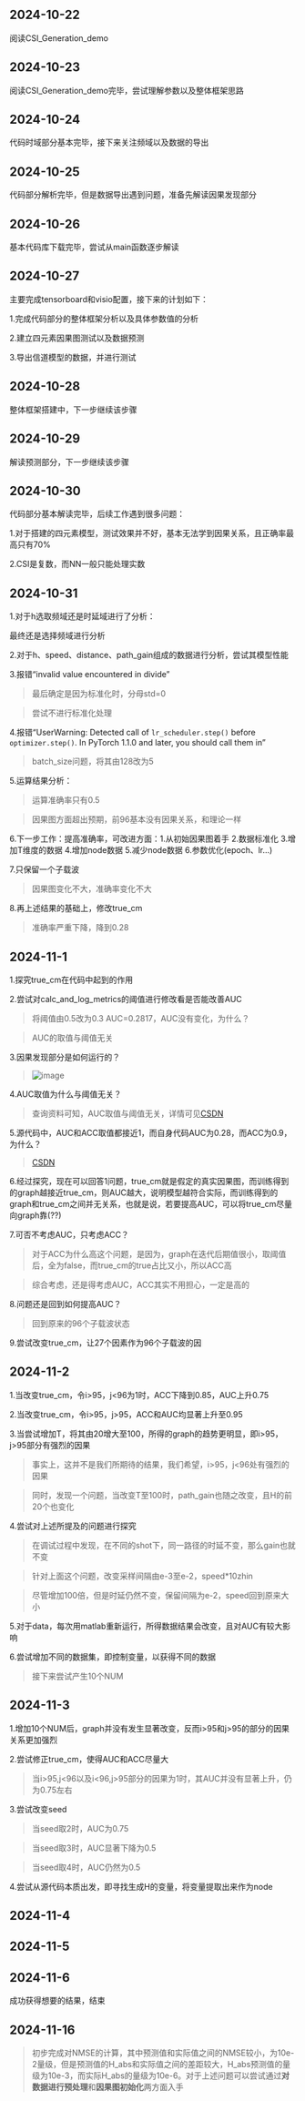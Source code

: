 ## 2024-10-22

阅读CSI_Generation_demo

## 2024-10-23

阅读CSI_Generation_demo完毕，尝试理解参数以及整体框架思路

## 2024-10-24

代码时域部分基本完毕，接下来关注频域以及数据的导出

## 2024-10-25

代码部分解析完毕，但是数据导出遇到问题，准备先解读因果发现部分

## 2024-10-26

基本代码库下载完毕，尝试从main函数逐步解读

## 2024-10-27

主要完成tensorboard和visio配置，接下来的计划如下：

1.完成代码部分的整体框架分析以及具体参数值的分析

2.建立四元素因果图测试以及数据预测

3.导出信道模型的数据，并进行测试

## 2024-10-28

整体框架搭建中，下一步继续该步骤

## 2024-10-29

解读预测部分，下一步继续该步骤

## 2024-10-30

代码部分基本解读完毕，后续工作遇到很多问题：

1.对于搭建的四元素模型，测试效果并不好，基本无法学到因果关系，且正确率最高只有70%

2.CSI是复数，而NN一般只能处理实数

## 2024-10-31

1.对于h选取频域还是时延域进行了分析：

最终还是选择频域进行分析

2.对于h、speed、distance、path_gain组成的数据进行分析，尝试其模型性能

3.报错“invalid value encountered in divide”

> 最后确定是因为标准化时，分母std=0

> 尝试不进行标准化处理

4.报错“UserWarning: Detected call of `lr_scheduler.step()` before `optimizer.step()`. In PyTorch 1.1.0 and later, you should call them in” 

> batch_size问题，将其由128改为5

5.运算结果分析：

> 运算准确率只有0.5

> 因果图方面超出预期，前96基本没有因果关系，和理论一样

6.下一步工作：提高准确率，可改进方面：1.从初始因果图着手 2.数据标准化 3.增加T维度的数据 4.增加node数据 5.减少node数据 6.参数优化(epoch、lr...)

7.只保留一个子载波

> 因果图变化不大，准确率变化不大

8.再上述结果的基础上，修改true_cm

> 准确率严重下降，降到0.28

## 2024-11-1

1.探究true_cm在代码中起到的作用

2.尝试对calc_and_log_metrics的阈值进行修改看是否能改善AUC

> 将阈值由0.5改为0.3 AUC=0.2817，AUC没有变化，为什么？

> AUC的取值与阈值无关

3.因果发现部分是如何运行的？

> ![image](https://github.com/user-attachments/assets/7552dcb4-6b75-431c-badf-d9b6e34497ac)

4.AUC取值为什么与阈值无关？

> 查询资料可知，AUC取值与阈值无关，详情可见[CSDN](https://blog.csdn.net/pearl8899/article/details/109829306)

5.源代码中，AUC和ACC取值都接近1，而自身代码AUC为0.28，而ACC为0.9，为什么？

> [CSDN](https://blog.csdn.net/Jessica__Chan/article/details/104492761)

6.经过探究，现在可以回答1问题，true_cm就是假定的真实因果图，而训练得到的graph越接近true_cm，则AUC越大，说明模型越符合实际，而训练得到的graph和true_cm之间并无关系，也就是说，若要提高AUC，可以将true_cm尽量向graph靠(??)

7.可否不考虑AUC，只考虑ACC？

> 对于ACC为什么高这个问题，是因为，graph在迭代后期值很小，取阈值后，全为false，而true_cm的true占比又小，所以ACC高

> 综合考虑，还是得考虑AUC，ACC其实不用担心，一定是高的

8.问题还是回到如何提高AUC？

> 回到原来的96个子载波状态

9.尝试改变true_cm，让27个因素作为96个子载波的因

## 2024-11-2

1.当改变true_cm，令i>95，j<96为1时，ACC下降到0.85，AUC上升0.75

2.当改变true_cm，令i>95，j>95，ACC和AUC均显著上升至0.95

3.当尝试增加T，将其由20增大至100，所得的graph的趋势更明显，即i>95，j>95部分有强烈的因果

> 事实上，这并不是我们所期待的结果，我们希望，i>95，j<96处有强烈的因果

> 同时，发现一个问题，当改变T至100时，path_gain也随之改变，且H的前20个也变化

4.尝试对上述所提及的问题进行探究

> 在调试过程中发现，在不同的shot下，同一路径的时延不变，那么gain也就不变

> 针对上面这个问题，改变采样间隔由e-3至e-2，speed*10zhin

> 尽管增加100倍，但是时延仍然不变，保留间隔为e-2，speed回到原来大小

5.对于data，每次用matlab重新运行，所得数据结果会改变，且对AUC有较大影响

6.尝试增加不同的数据集，即控制变量，以获得不同的数据

> 接下来尝试产生10个NUM

## 2024-11-3

1.增加10个NUM后，graph并没有发生显著改变，反而i>95和j>95的部分的因果关系更加强烈

2.尝试修正true_cm，使得AUC和ACC尽量大

> 当i>95,j<96以及i<96,j>95部分的因果为1时，其AUC并没有显著上升，仍为0.75左右

3.尝试改变seed

> 当seed取2时，AUC为0.75

> 当seed取3时，AUC显著下降为0.5

> 当seed取4时，AUC仍然为0.5

4.尝试从源代码本质出发，即寻找生成H的变量，将变量提取出来作为node

## 2024-11-4

## 2024-11-5

## 2024-11-6

成功获得想要的结果，结束
## 2024-11-16

> 初步完成对NMSE的计算，其中预测值和实际值之间的NMSE较小，为10e-2量级，但是预测值的H_abs和实际值之间的差距较大，H_abs预测值的量级为10e-3，而实际H_abs的量级为10e-6。对于上述问题可以尝试通过**对数据进行预处理**和**因果图初始化**两方面入手
















































